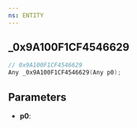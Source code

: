```yaml
---
ns: ENTITY
---
```

## _0x9A100F1CF4546629

```c
// 0x9A100F1CF4546629
Any _0x9A100F1CF4546629(Any p0);
```

## Parameters
* **p0**:
